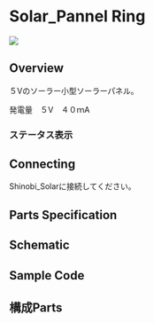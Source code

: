 # Solar_Pannel Ring

![](/img/Shinobi_Power/SolarPannel.JPG)
<!--COLORME-->

## Overview

５Vのソーラー小型ソーラーパネル。

発電量　５V　４０ｍA

### ステータス表示

## Connecting

Shinobi_Solarに接続してください。

## Parts Specification

## Schematic

## Sample Code

## 構成Parts
